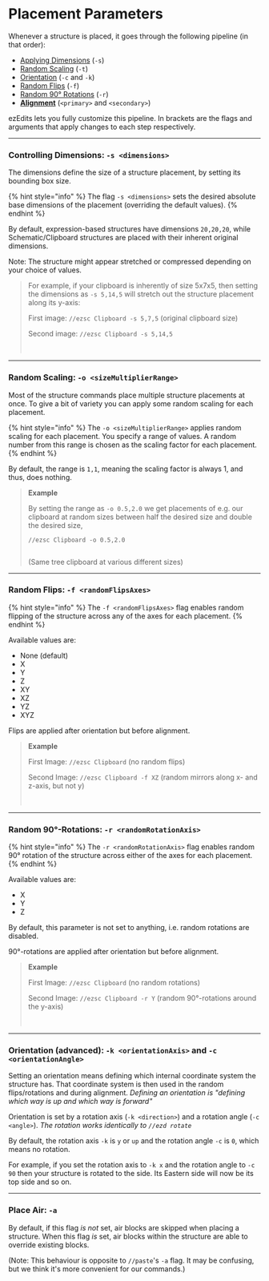 # Placement Parameters

Whenever a structure is placed, it goes through the following pipeline (in that order):

* [Applying Dimensions](placement-parameters.md#controlling-dimensions-s-less-than-dimensions-greater-than) (`-s`)
* [Random Scaling](placement-parameters.md#random-scaling-o-less-than-sizemultiplierrange-greater-than) (`-t`)
* [Orientation](placement-parameters.md#orientation-advanced-k-less-than-orientationaxis-greater-than-and-c-less-than-orientationangle-great) (`-c` and `-k`)
* [Random Flips](placement-parameters.md#random-flips-f-less-than-randomflipsaxes-greater-than) (`-f`)
* [Random 90° Rotations](placement-parameters.md#random-90-rotations-r-less-than-randomrotationaxis-greater-than) (`-r`)
* [**Alignment**](primary+secondary-alignment.md) (`<primary>` and `<secondary>`)

ezEdits lets you fully customize this pipeline. In brackets are the flags and arguments that apply changes to each step respectively.

***

### Controlling Dimensions: `-s <dimensions>`

The dimensions define the size of a structure placement, by setting its bounding box size.

{% hint style="info" %}
The flag `-s <dimensions>` sets the desired absolute base dimensions of the placement (overriding the default values).
{% endhint %}

By default, expression-based structures have dimensions `20,20,20`, while Schematic/Clipboard structures are placed with their inherent original dimensions.

Note: The structure might appear stretched or compressed depending on your choice of values.

> For example, if your clipboard is inherently of size 5x7x5, then setting the dimensions as `-s 5,14,5` will stretch out the structure placement along its y-axis:
>
> First image: `//ezsc Clipboard -s 5,7,5` (original clipboard size)
>
> Second image: `//ezsc Clipboard -s 5,14,5`
>
> <img src="../../.gitbook/assets/PlacementDimensions_example1.png" alt="" data-size="original">
>
> <img src="../../.gitbook/assets/PlacementDimensions_example2.png" alt="" data-size="original">

***

### Random Scaling: `-o <sizeMultiplierRange>`

Most of the structure commands place multiple structure placements at once. To give a bit of variety you can apply some random scaling for each placement.

{% hint style="info" %}
The `-o <sizeMultiplierRange>` applies random scaling for each placement. You specify a range of values. A random number from this range is chosen as the scaling factor for each placement.
{% endhint %}

By default, the range is `1,1`, meaning the scaling factor is always 1, and thus, does nothing.

> **Example**
>
> By setting the range as `-o 0.5,2.0` we get placements of e.g. our clipboard at random sizes between half the desired size and double the desired size,
>
> `//ezsc Clipboard -o 0.5,2.0`
>
> <img src="../../.gitbook/assets/PlacementRandomScaling_example.png" alt="" data-size="original">
>
> (Same tree clipboard at various different sizes)

***

### Random Flips: `-f <randomFlipsAxes>`

{% hint style="info" %}
The `-f <randomFlipsAxes>` flag enables random flipping of the structure across any of the axes for each placement.
{% endhint %}

Available values are:

* None (default)
* X
* Y
* Z
* XY
* XZ
* YZ
* XYZ

Flips are applied after orientation but before alignment.

> **Example**
>
> First Image: `//ezsc Clipboard` (no random flips)
>
> Second Image: `//ezsc Clipboard -f XZ` (random mirrors along x- and z-axis, but not y)
>
> <img src="../../.gitbook/assets/PlacementRandomFlips_example1.png" alt="" data-size="original">
>
> <img src="../../.gitbook/assets/PlacementRandomFlips_example2.png" alt="" data-size="original">

***

### Random 90°-Rotations: `-r <randomRotationAxis>`

{% hint style="info" %}
The `-r <randomRotationAxis>` flag enables random 90° rotation of the structure across either of the axes for each placement.
{% endhint %}

Available values are:

* X
* Y
* Z

By default, this parameter is not set to anything, i.e. random rotations are disabled.

90°-rotations are applied after orientation but before alignment.

> **Example**
>
> First Image: `//ezsc Clipboard` (no random rotations)
>
> Second Image: `//ezsc Clipboard -r Y` (random 90°-rotations around the y-axis)
>
> <img src="../../.gitbook/assets/PlacementRandomRotations_example1.png" alt="" data-size="original">
>
> <img src="../../.gitbook/assets/PlacementRandomRotations_example2.png" alt="" data-size="original">

***

### Orientation (advanced): `-k <orientationAxis>` and `-c <orientationAngle>`

Setting an orientation means defining which internal coordinate system the structure has. That coordinate system is then used in the random flips/rotations and during alignment. _Defining an orientation is "defining which way is up and which way is forward"_

Orientation is set by a rotation axis (`-k <direction>`) and a rotation angle (`-c <angle>`). _The rotation works identically to `//ezd rotate`_

By default, the rotation axis `-k` is `y` or `up` and the rotation angle `-c` is `0`, which means no rotation.

For example, if you set the rotation axis to `-k x` and the rotation angle to `-c 90` then your structure is rotated to the side. Its Eastern side will now be its top side and so on.

***

### Place Air: `-a`

By default, if this flag _is not_ set, air blocks are skipped when placing a structure. When this flag _is_ set, air blocks within the structure are able to override existing blocks.

(Note: This behaviour is opposite to `//paste`'s `-a` flag. It may be confusing, but we think it's more convenient for our commands.)
